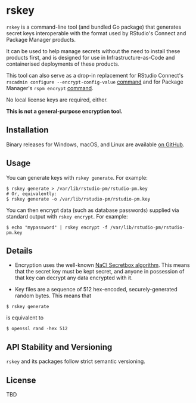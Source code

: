 # rskey

`rskey` is a command-line tool (and bundled Go package) that generates secret
keys interoperable with the format used by RStudio's Connect and Package Manager
products.

It can be used to help manage secrets without the need to install these products
first, and is designed for use in Infrastructure-as-Code and containerised
deployments of these products.

This tool can also serve as a drop-in replacement for RStudio Connect's
`rscadmin configure --encrypt-config-value`
[command](https://docs.rstudio.com/connect/admin/appendix/cli/#rscadmin) and for
Package Manager's `rspm encrypt`
[command](https://docs.rstudio.com/rspm/admin/appendix/encryption/#rspm-encrypt).

No local license keys are required, either.

**This is not a general-purpose encryption tool.**

## Installation

Binary releases for Windows, macOS, and Linux are available [on
GitHub](https://github.com/rstudio/rskey/releases).

## Usage

You can generate keys with `rskey generate`. For example:

``` shell
$ rskey generate > /var/lib/rstudio-pm/rstudio-pm.key
# Or, equivalently:
$ rskey generate -o /var/lib/rstudio-pm/rstudio-pm.key
```

You can then encrypt data (such as database passwords) supplied via standard
output with `rskey encrypt`. For example:

``` shell
$ echo "mypassword" | rskey encrypt -f /var/lib/rstudio-pm/rstudio-pm.key
```

## Details

* Encryption uses the well-known [NaCl Secretbox
  algorithm](https://pkg.go.dev/golang.org/x/crypto/nacl/secretbox). This means
  that the secret key must be kept secret, and anyone in possession of that key
  can decrypt any data encrypted with it.

* Key files are a sequence of 512 hex-encoded, securely-generated random bytes.
  This means that

``` shell
$ rskey generate
```

  is equivalent to

``` shell
$ openssl rand -hex 512
```

## API Stability and Versioning

`rskey` and its packages follow strict semantic versioning.

## License

TBD
